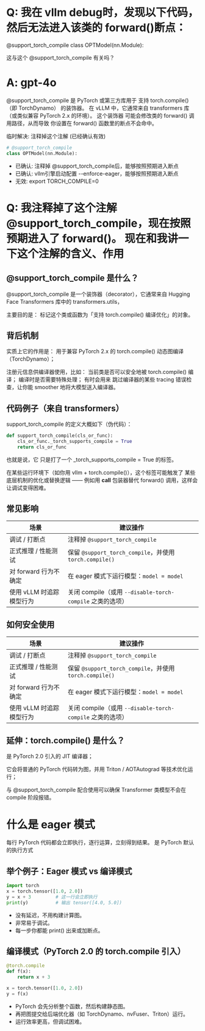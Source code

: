 # Q: 我在 vllm debug时，发现以下代码，然后无法进入该类的 forward()断点：

@support_torch_compile
class OPTModel(nn.Module):

这与这个 @support_torch_compile 有关吗？

# A: gpt-4o

@support_torch_compile 是 PyTorch 或第三方库用于 支持 torch.compile()（即 TorchDynamo） 的装饰器。
在 vLLM 中，它通常来自 transformers 库（或类似兼容 PyTorch 2.x 的环境）。
这个装饰器 可能会修改类的 forward() 调用路径，从而导致 你设置在 forward() 函数里的断点不会命中。

临时解决: 注释掉这个注解 (已经确认有效)

```python
# @support_torch_compile
class OPTModel(nn.Module):
```
- 已确认: 注释掉 @support_torch_compile后，能够按照预期进入断点
- 已确认: vllm引擎启动配置 --enforce-eager，能够按照预期进入断点
- 无效: export TORCH_COMPILE=0


# Q: 我注释掉了这个注解 @support_torch_compile，现在按照预期进入了 forward()。 现在和我讲一下这个注解的含义、作用

## @support_torch_compile 是什么？

@support_torch_compile 是一个装饰器（decorator），它通常来自 Hugging Face Transformers 库中的 transformers.utils，

主要目的是：
标记这个类或函数为「支持 torch.compile() 编译优化」的对象。

## 背后机制

实质上它的作用是：
用于兼容 PyTorch 2.x 的 torch.compile() 动态图编译（TorchDynamo）；

注册元信息供编译器使用，比如：
当前类是否可以安全地被 torch.compile() 编译；
编译时是否需要特殊处理；
有时会用来 跳过编译器的某些 tracing 错误检查，让你能 smoother 地将大模型送入编译器。

## 代码例子（来自 transformers）

support_torch_compile 的定义大概如下（伪代码）：

```python
def support_torch_compile(cls_or_func):
    cls_or_func._torch_supports_compile = True
    return cls_or_func
```

也就是说，它 只是打了一个 _torch_supports_compile = True 的标签。

在某些运行环境下（如你用 vllm + torch.compile()），这个标签可能触发了 某些底层机制的优化或替换逻辑 —— 例如用 __call__ 包装器替代
forward() 调用，这样会让调试变得困难。

## 常见影响

| 场景              | 建议操作                                              |
|-----------------|---------------------------------------------------|
| 调试 / 打断点        | 注释掉 `@support_torch_compile`                      |
| 正式推理 / 性能测试     | 保留 `@support_torch_compile`，并使用 `torch.compile()` |
| 对 forward 行为不确定 | 在 eager 模式下运行模型：`model = model`                   |
| 使用 vLLM 时追踪模型行为 | 关闭 compile（或用 `--disable-torch-compile` 之类的选项）    |

## 如何安全使用

| 场景              | 建议操作                                              |
|-----------------|---------------------------------------------------|
| 调试 / 打断点        | 注释掉 `@support_torch_compile`                      |
| 正式推理 / 性能测试     | 保留 `@support_torch_compile`，并使用 `torch.compile()` |
| 对 forward 行为不确定 | 在 eager 模式下运行模型：`model = model`                   |
| 使用 vLLM 时追踪模型行为 | 关闭 compile（或用 `--disable-torch-compile` 之类的选项）    |

## 延伸：torch.compile() 是什么？

是 PyTorch 2.0 引入的 JIT 编译器；

它会将普通的 PyTorch 代码转为图，并用 Triton / AOTAutograd 等技术优化运行；

与 @support_torch_compile 配合使用可以确保 Transformer 类模型不会在 compile 阶段报错。


# 什么是 eager 模式
每行 PyTorch 代码都会立即执行，逐行运算，立刻得到结果。
是 PyTorch 默认的执行方式

## 举个例子：Eager 模式 vs 编译模式
```python
import torch
x = torch.tensor([1.0, 2.0])
y = x + 3         # 这一行会立即执行
print(y)          # 输出 tensor([4.0, 5.0])
```
- 没有延迟，不用构建计算图。
- 非常易于调试。
- 每一步你都能 print() 出来或加断点。

## 编译模式（PyTorch 2.0 的 torch.compile 引入）
```python
@torch.compile
def f(x):
    return x + 3

x = torch.tensor([1.0, 2.0])
y = f(x)
```

- PyTorch 会先分析整个函数，然后构建静态图。
- 再把图提交给后端优化器（如 TorchDynamo、nvFuser、Triton）运行。
- 运行效率更高，但调试困难。

